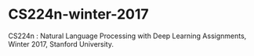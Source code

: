 # CS224n-winter-2017
CS224n : Natural Language Processing with Deep Learning Assignments, Winter 2017, Stanford University.
